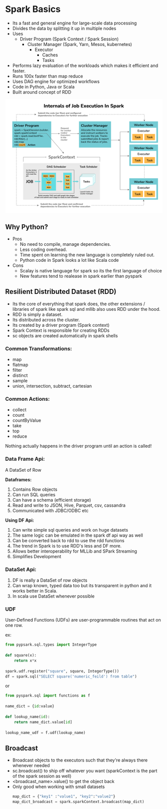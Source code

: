 # Spark Basics

* Its a fast and general engine for large-scale data processing
* Divides the data by splitting it up in multiple nodes
* Uses
  * Driver Program (Spark Context / Spark Session)
    * Cluster Manager (Spark, Yarn, Mesos, kubernetes)
      * Executor
        * Caches
        * Tasks
* Performs lazy evaluation of the workloads which makes it efficient and faster.
* Runs 100x faster than map reduce
* Uses DAG engine for optimized workflows
* Code in Python, Java or Scala
* Built around concept of RDD

![Spark Setup](./images/working_of_DAG_in_Spark.png)

## Why Python?

* Pros
  * No need to compile, manage dependencies.
  * Less coding overhead.
  * Time spent on learning the new language is completely ruled out.
  * Python code in Spark looks a lot like Scala code
* Cons
  * Scalay is native language for spark so its the first language of choice
  * New features tend to realease in spark earlier than pyspark

## Resilient Distributed Dataset (RDD)

* Its the core of everything that spark does, the other extensions / libraries of spark like spark sql and mllib also uses RDD under the hood.
* RDD is simply a dataset.
* Its distributed across the cluster.
* Its created by a driver program (Spark context)
* Spark Context is responsible for creating RDDs
* sc objects are created automatically in spark shells

### Common Transformations:

* map
* flatmap
* filter
* distinct
* sample
* union, intersection, subtract, cartesian

### Common Actions:

* collect
* count
* countByValue
* take
* top
* reduce

Nothing actually happens in the driver program until an action is called!

### Data Frame Api:

A DataSet of Row

**Dataframes:**

1. Contains Row objects
2. Can run SQL queries
3. Can have a schema (efficient storage)
4. Read and write to JSON, Hive, Parquet, csv, cassandra
5. Communicated with JDBC/ODBC etc

**Using DF Api:**

1. Can write simple sql queries and work on huge datasets
2. The same logic can be emulated in the spark df api way as well
3. Can be converted back to rdd to use the rdd functions
4. The trend in Spark is to use RDD's less and DF more.
5. Allows better interoperability for MLLib and SPark Streaming
6. Simplifies Development

### DataSet Api:

1. DF is really a DataSet of row objects
2. Can wrap known, typed data too but its transparent in python and it works better in Scala.
3. In scala use DataSet whenever possible

### UDF

User-Defined Functions (UDFs) are user-programmable routines that act on one row.

ex:

```python
from pypsark.sql.types import IntegerType

def square(x):
    return x*x

spark.udf.register("square", square, IntegerType())
df = spark.sql("SELECT square('numeric_feild') from table")
```

or

```python
from pyspark.sql import functions as f

name_dict = {id:value}

def lookup_name(id):
    return name_dict.value[id]

lookup_name_udf = f.udf(lookup_name)
```

## Broadcast

* Broadcast objects to the executors such that they're always there whenever needed
* sc.broadcast() to ship off whatever you want (sparkContext is the part of the spark session as well)
* <broadcast_name>.value() to get the object back
* Only good when working with small datasets
  ```python
  map_dict = {"key1" :"value1", "key2":"value2"}
  map_dict_broadcast = spark.sparkContext.broadcast(map_dict)
  ```
